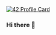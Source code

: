[![42 Profile Card](https://1337-readme.vercel.app/api/profile?cursus=42cursus&dark=true&login=mamoussa)](https://github.com/mohouyizme/1337-readme)


### Hi there 👋

<!--
**mamoussa405/mamoussa405** is a ✨ _special_ ✨ repository because its `README.md` (this file) appears on your GitHub profile.

Here are some ideas to get you started:

- 🔭 I’m currently working on ...
- 🌱 I’m currently learning ...
- 👯 I’m looking to collaborate on ...
- 🤔 I’m looking for help with ...
- 💬 Ask me about ...
- 📫 How to reach me: ...
- 😄 Pronouns: ...
- ⚡ Fun fact: ...
-->
